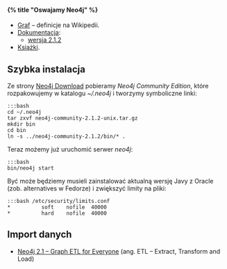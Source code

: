 #### {% title "Oswajamy Neo4j" %}

* [Graf](http://pl.wikipedia.org/wiki/Graf_%28matematyka%29) – definicje na Wikipedii.
* [Dokumentacja](http://docs.neo4j.org/):
  - [wersja 2.1.2](http://neo4j.com/docs/2.1.2/)
* [Książki](http://neo4j.com/books/).


## Szybka instalacja

Ze strony [Neo4j Download](http://www.neo4j.org/download)
pobieramy *Neo4j Community Edition*, które rozpakowujemy
w katalogu *~/.neo4j* i tworzymy symboliczne linki:

    :::bash
    cd ~/.neo4j
    tar zxvf neo4j-community-2.1.2-unix.tar.gz
    mkdir bin
    cd bin
    ln -s ../neo4j-community-2.1.2/bin/* .

Teraz możemy już uruchomić serwer *neo4j*:

    :::bash
    bin/neo4j start

Być może będziemy musieli zainstalować aktualną wersję Javy z Oracle
(zob. alternatives w Fedorze) i zwiększyć limity na pliki:

    :::bash /etc/security/limits.conf
    *          soft    nofile  40000
    *          hard    nofile  40000


## Import danych

* [Neo4j 2.1 – Graph ETL for Everyone](http://neo4j.com/blog/neo4j-2-1-graph-etl/)
  (ang. ETL – Extract, Transform and Load)

